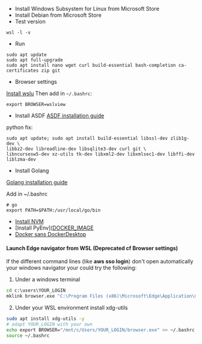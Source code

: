 - Install Windows Subsystem for Linux from Microsoft Store
- Install Debian from Microsoft Store
- Test version
```
wsl -l -v
```
- Run
```
sudo apt update
sudo apt full-upgrade
sudo apt install nano wget curl build-essential bash-completion ca-certificates zip git
```

- Browser settings

[Install wslu](https://wslutiliti.es/wslu/install.html)
Then add in `~/.bashrc`:
```
export BROWSER=wslview
```

- Install ASDF
[ASDF installation guide](https://asdf-vm.com/guide/getting-started.html)

python fix:
```
sudo apt update; sudo apt install build-essential libssl-dev zlib1g-dev \
libbz2-dev libreadline-dev libsqlite3-dev curl git \
libncursesw5-dev xz-utils tk-dev libxml2-dev libxmlsec1-dev libffi-dev liblzma-dev
```

- Install Golang

[Golang installation guide](https://go.dev/doc/install)

Add in ~/.bashrc
```
# go
export PATH=$PATH:/usr/local/go/bin
```

- [Install NVM](https://github.com/nvm-sh/nvm#install--update-script)
- [Install PyEnv]([DOCKER_IMAGE](https://github.com/pyenv/pyenv#automatic-installer)
- [Docker sans DockerDesktop](https://blog.lecacheur.com/2021/11/23/docker-sous-windows-wsl-2-sans-docker-desktop/)


#### Launch Edge navigator from WSL (Deprecated cf Browser settings)
If the different command lines (like **aws sso login**) don't open automatically your windows navigator your could try the following:

1. Under a windows terminal
```cmd
cd c:\users\YOUR_LOGIN
mklink browser.exe "C:\Program Files (x86)\Microsoft\Edge\Application\msedge.exe"
```

2. Under your WSL environment install xdg-utils
```bash
sudo apt install xdg-utils -y
# adapt YOUR_LOGIN with your own
echo export BROWSER="/mnt/c/Users/YOUR_LOGIN/browser.exe" >> ~/.bashrc
source ~/.bashrc
```

